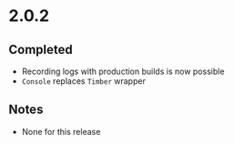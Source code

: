 # 2.0.2

## Completed

- Recording logs with production builds is now possible
- `Console` replaces `Timber` wrapper

## Notes

- None for this release
